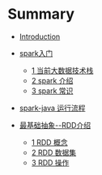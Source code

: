 # Summary

* [Introduction](README.md)

* [spark入门]()
  * [1 当前大数据技术栈](chapter1/section1/index.md)
  * [2 spark 介绍](chapter1/section2/index.md)
  * [3 spark 常识](chapter1/extra/index.md)
* [spark-java 运行流程](chapter2/index.md)
* [最基础抽象--RDD介绍]()
  * [1 RDD 概念](chapter3/section1/index.md)
  * [2 RDD 数据集](chapter3/section2/index.md)
  * [3 RDD 操作](chapter3/section3/index.md)